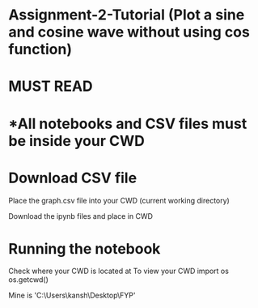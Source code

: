 # Assignment-2-Tutorial (Plot a sine and cosine wave without using cos function)
# MUST READ
# *All notebooks and CSV files must be inside your CWD
# Download CSV file
Place the graph.csv file into your CWD (current working directory)

Download the ipynb files and place in CWD

# Running the notebook
Check where your CWD is located at
To view your CWD import os os.getcwd()

Mine is 'C:\Users\kansh\Desktop\FYP'
